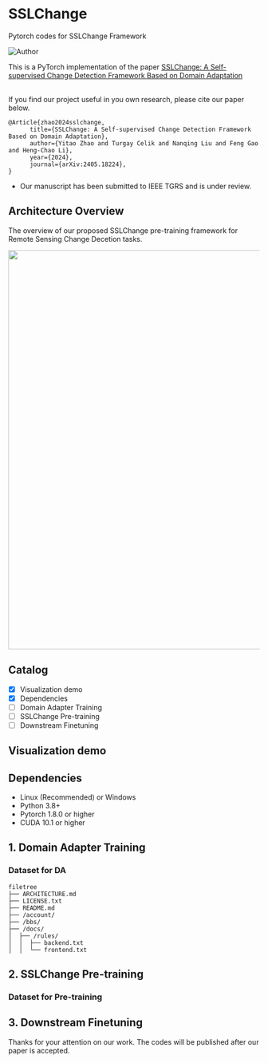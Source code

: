 # SSLChange
Pytorch codes for SSLChange Framework

![Author](https://img.shields.io/badge/Author-MarsZYT-orange.svg)

This is a PyTorch implementation of the paper [SSLChange: A Self-supervised Change Detection Framework Based on Domain Adaptation](https://arxiv.org/abs/2405.18224)

<br>
If you find our project useful in you own research, please cite our paper below.

```
@Article{zhao2024sslchange,
      title={SSLChange: A Self-supervised Change Detection Framework Based on Domain Adaptation}, 
      author={Yitao Zhao and Turgay Celik and Nanqing Liu and Feng Gao and Heng-Chao Li},
      year={2024},
      journal={arXiv:2405.18224},
}
```

* Our manuscript has been submitted to IEEE TGRS and is under review. 

## Architecture Overview
The overview of our proposed SSLChange pre-training framework for Remote Sensing Change Decetion tasks.  
<p align="center">
      <img src="https://github.com/MarsZhaoYT/SSLChange/blob/main/imgs/SSLChange.jpg", width=800>
</p>

## Catalog
- [x] Visualization demo
- [x] Dependencies
- [ ] Domain Adapter Training
- [ ] SSLChange Pre-training
- [ ] Downstream Finetuning

## Visualization demo


## Dependencies
* Linux (Recommended) or Windows
* Python 3.8+
* Pytorch 1.8.0 or higher
* CUDA 10.1 or higher

## 1. Domain Adapter Training
### Dataset for DA
```
filetree 
├── ARCHITECTURE.md
├── LICENSE.txt
├── README.md
├── /account/
├── /bbs/
├── /docs/
│  ├── /rules/
│  │  ├── backend.txt
│  │  └── frontend.txt
```
## 2. SSLChange Pre-training
### Dataset for Pre-training

## 3. Downstream Finetuning

Thanks for your attention on our work. The codes will be published after our paper is accepted. 

